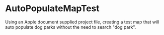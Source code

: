 # AutoPopulateMapTest
Using an Apple document supplied project file, creating a test map that will auto populate dog parks without the need to search "dog park".
